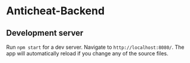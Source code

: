 # Anticheat-Backend

## Development server

Run `npm start` for a dev server. Navigate to `http://localhost:8080/`. The app will automatically reload if you change any of the source files.
